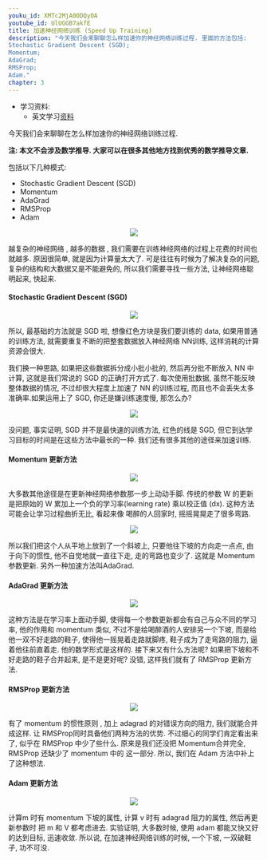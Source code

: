 ```yaml
---
youku_id: XMTc2MjA0ODQyOA
youtube_id: UlUGGB7akfE
title: 加速神经网络训练 (Speed Up Training)
description: "今天我们会来聊聊怎么样加速你的神经网络训练过程. 里面的方法包括: 
Stochastic Gradient Descent (SGD);
Momentum;
AdaGrad;
RMSProp;
Adam."
chapter: 3
---
```


* 学习资料: 
  * 英文学习[资料](http://sebastianruder.com/optimizing-gradient-descent/)


今天我们会来聊聊在怎么样加速你的神经网络训练过程.

**注: 本文不会涉及数学推导. 大家可以在很多其他地方找到优秀的数学推导文章.**


包括以下几种模式:

* Stochastic Gradient Descent (SGD)
* Momentum
* AdaGrad
* RMSProp
* Adam

<center><img src="https://pic3.zhimg.com/v2-796981b9c6321613951b38eea55de3e2_r.png"></center>


越复杂的神经网络 , 越多的数据 , 我们需要在训练神经网络的过程上花费的时间也就越多. 原因很简单, 就是因为计算量太大了. 可是往往有时候为了解决复杂的问题, 复杂的结构和大数据又是不能避免的, 所以我们需要寻找一些方法, 让神经网络聪明起来, 快起来.



#### Stochastic Gradient Descent (SGD)

<center><img src="https://pic1.zhimg.com/v2-fef8799862180637bad6921b7333ec08_b.png"></center>

所以, 最基础的方法就是 SGD 啦, 想像红色方块是我们要训练的 data, 如果用普通的训练方法, 就需要重复不断的把整套数据放入神经网络 NN训练, 这样消耗的计算资源会很大.

我们换一种思路, 如果把这些数据拆分成小批小批的, 然后再分批不断放入 NN 中计算, 这就是我们常说的 SGD 的正确打开方式了. 每次使用批数据, 虽然不能反映整体数据的情况, 不过却很大程度上加速了 NN 的训练过程, 而且也不会丢失太多准确率.如果运用上了 SGD, 你还是嫌训练速度慢, 那怎么办?

<center><img src="https://pic4.zhimg.com/v2-50e169a6ab27d130e3ea30dda0a55403_b.png"></center>

没问题, 事实证明, SGD 并不是最快速的训练方法, 红色的线是 SGD, 但它到达学习目标的时间是在这些方法中最长的一种. 我们还有很多其他的途径来加速训练.



#### Momentum 更新方法

<center><img src="https://pic1.zhimg.com/v2-a1ca6f3d7611db833cbf64333597ec00_b.png"></center>

大多数其他途径是在更新神经网络参数那一步上动动手脚. 传统的参数 W 的更新是把原始的 W 累加上一个负的学习率(learning rate) 乘以校正值 (dx). 这种方法可能会让学习过程曲折无比, 看起来像 喝醉的人回家时, 摇摇晃晃走了很多弯路.

<center><img src="https://pic4.zhimg.com/v2-c77bb015b82f0f937e21f682d1b6a2cf_b.png"></center>

所以我们把这个人从平地上放到了一个斜坡上, 只要他往下坡的方向走一点点, 由于向下的惯性, 他不自觉地就一直往下走, 走的弯路也变少了. 这就是 Momentum 参数更新. 另外一种加速方法叫AdaGrad.



#### AdaGrad 更新方法

<center><img src="https://pic3.zhimg.com/v2-9fe4cfc5e170b4000beae6e46c8ff89a_b.png"></center>

这种方法是在学习率上面动手脚, 使得每一个参数更新都会有自己与众不同的学习率, 他的作用和 momentum 类似, 不过不是给喝醉酒的人安排另一个下坡, 而是给他一双不好走路的鞋子, 使得他一摇晃着走路就脚疼, 鞋子成为了走弯路的阻力, 逼着他往前直着走. 他的数学形式是这样的. 接下来又有什么方法呢? 如果把下坡和不好走路的鞋子合并起来, 是不是更好呢? 没错, 这样我们就有了 RMSProp 更新方法.



#### RMSProp 更新方法

<center><img src="https://pic2.zhimg.com/v2-f854538224c3b5971089e27de1f50d09_b.png"></center>

有了 momentum 的惯性原则 , 加上 adagrad 的对错误方向的阻力, 我们就能合并成这样. 让 RMSProp同时具备他们两种方法的优势. 不过细心的同学们肯定看出来了, 似乎在 RMSProp 中少了些什么. 原来是我们还没把 Momentum合并完全, RMSProp 还缺少了 momentum 中的 这一部分. 所以, 我们在 Adam 方法中补上了这种想法.



#### Adam 更新方法

<center><img src="https://pic2.zhimg.com/v2-5d7a753b0e7a3eaa25ce77bb1c5434e5_b.png"></center>

计算m 时有 momentum 下坡的属性, 计算 v 时有 adagrad 阻力的属性, 然后再更新参数时 把 m 和 V 都考虑进去. 实验证明, 大多数时候, 使用 adam 都能又快又好的达到目标, 迅速收敛. 所以说, 在加速神经网络训练的时候, 一个下坡, 一双破鞋子, 功不可没.

